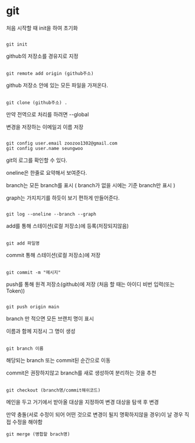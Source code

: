 # git

처음 시작할 때 init을 하여 초기화

```

git init

```

github의 저장소를 경유지로 지정

```

git remote add origin (github주소)

```

github 저장소 안에 있는 모든 파일을 가져온다.

```

git clone (github주소) .

```

만약 전역으로 처리를 하려면 --global

변경을 저장하는 이메일괴 이름 저장

```

git config user.email zoozoo1302@gmail.com
git config user.name seungwoo

```

git의 로그를 확인할 수 있다.

oneline은 한줄로 요약해서 보여준다.

branch는 모든 branch를 표시 ( branch가 없을 시에는 기준 branch만 표시 )

graph는 가지치기를 하듯이 보기 편하게 만들어준다.

```

git log --oneline --branch --graph

```

add를 통해 스테이션(로컬 저장소)에 등록(저장되지않음)

```

git add 파일명

```

commit 통해 스테이션(로컬 저장소)에 저장

```

git commit -m "메시지"

```

push를 통해 원격 저장소(github)에 저장 (처음 할 때는 아이디 비번 입력(또는 Token))

```

git push origin main

```

branch 만 적으면 모든 브랜치 명이 표시

이름과 함께 지정시 그 명이 생성

```

git branch 이름

```

해당되는 branch 또는 commit된 순간으로 이동

commit은 권장하지않고 branch를 새로 생성하여 분리하는 것을 추천

```

git checkout (branch명/commit해쉬코드)

```


메인을 두고 거기에서 받아올 대상을 지정하여 변경 대상을 탐색 후 변경

만약 충돌(서로 수정이 되어 어떤 것으로 변경이 될지 명확하지않을 경우)이 날 경우 직접 수정을 해야함

```
git merge (병합할 brach명)

```